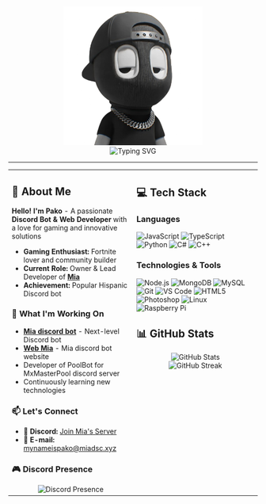 <div align="center">
    <img src="./images/pako.png" alt="Pako Demo" width="280"/>
</div>

<div align="center">
    <img src="https://readme-typing-svg.herokuapp.com?font=Fira+Code&size=22&duration=3000&pause=1000&color=00D8FF&center=true&vCenter=true&multiline=true&width=600&height=100&lines=🔥+Discord+Bot+%26+Web+Developer;🌟+Creator+of+Mia+Bot" alt="Typing SVG" />
</div>

---

<table width="100%">
<tr>
<td width="50%" valign="top">

## 🫡 About Me

**Hello! I'm Pako** - A passionate **Discord Bot & Web Developer** with a love for gaming and innovative solutions

- **Gaming Enthusiast:** Fortnite lover and community builder
- **Current Role:** Owner & Lead Developer of **[Mia](https://miadsc.xyz/)**
- **Achievement:** Popular Hispanic Discord bot

</div>

### 💼 What I'm Working On

- **[Mia discord bot](https://miadsc.xyz/)** - Next-level Discord bot
- **[Web Mia](https://miadsc.xyz/)** - Mia discord bot website
- Developer of PoolBot for MxMasterPool discord server
- Continuously learning new technologies

</div>

### 📫 Let's Connect

- 💬 **Discord:** [Join Mia's Server](https://discord.gg/miabot)
- 📨 **E-mail:** mynameispako@miadsc.xyz

### 🎮 Discord Presence

<div align="center">
    <img src="https://lanyard.cnrad.dev/api/345349877502574595?theme=dark&showDisplayName=true&idleMessage=Currently%20not%20doing%20anything...&animated=true" alt="Discord Presence" />
</div>

</td>
<td width="50%" valign="top">

## 💻 Tech Stack

### Languages

![JavaScript](https://img.shields.io/badge/-JavaScript-F7DF1E?style=flat-square&logo=javascript&logoColor=black)
![TypeScript](https://img.shields.io/badge/-TypeScript-3178C6?style=flat-square&logo=typescript&logoColor=white)
![Python](https://img.shields.io/badge/-Python-3776AB?style=flat-square&logo=python&logoColor=white)
![C#](https://img.shields.io/badge/-C%23-239120?style=flat-square&logo=c-sharp&logoColor=white)
![C++](https://img.shields.io/badge/-C++-00599C?style=flat-square&logo=c%2B%2B&logoColor=white)

### Technologies & Tools

![Node.js](https://img.shields.io/badge/-Node.js-339933?style=flat-square&logo=node.js&logoColor=white)
![MongoDB](https://img.shields.io/badge/-MongoDB-47A248?style=flat-square&logo=mongodb&logoColor=white)
![MySQL](https://img.shields.io/badge/-MySQL-4479A1?style=flat-square&logo=mysql&logoColor=white)
![Git](https://img.shields.io/badge/-Git-F05032?style=flat-square&logo=git&logoColor=white)
![VS Code](https://img.shields.io/badge/-VS%20Code-007ACC?style=flat-square&logo=visual-studio-code&logoColor=white)
![HTML5](https://img.shields.io/badge/-HTML5-E34F26?style=flat-square&logo=html5&logoColor=white)
![Photoshop](https://img.shields.io/badge/-Photoshop-31A8FF?style=flat-square&logo=adobe-photoshop&logoColor=white)
![Linux](https://img.shields.io/badge/-Linux-FCC624?style=flat-square&logo=linux&logoColor=black)
![Raspberry Pi](https://img.shields.io/badge/-Raspberry%20Pi-C51A4A?style=flat-square&logo=raspberry-pi&logoColor=white)

## 📊 GitHub Stats

<div align="center">
    <img src="https://github-readme-stats.vercel.app/api?username=MyNameIsPako&show_icons=true&theme=dark&hide_border=true&count_private=true" alt="GitHub Stats" />
</div>

<div align="center">
    <img src="https://github-readme-streak-stats.herokuapp.com/?user=MyNameIsPako&theme=dark&hide_border=true" alt="GitHub Streak" />
</div>

</td>
</tr>
</table>
